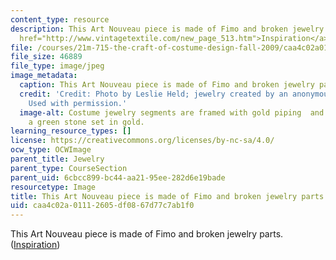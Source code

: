 ```yaml
---
content_type: resource
description: This Art Nouveau piece is made of Fimo and broken jewelry parts. (<a
  href="http://www.vintagetextile.com/new_page_513.htm">Inspiration</a>)
file: /courses/21m-715-the-craft-of-costume-design-fall-2009/caa4c02a01112605df0867d77c7ab1f0_IMG_1003.jpg
file_size: 46889
file_type: image/jpeg
image_metadata:
  caption: This Art Nouveau piece is made of Fimo and broken jewelry parts. ([Inspiration](http://www.vintagetextile.com/new_page_513.htm))
  credit: 'Credit: Photo by Leslie Held; jewelry created by an anonymous MIT student.
    Used with permission.'
  image-alt: Costume jewelry segments are framed with gold piping  and attached to
    a green stone set in gold.
learning_resource_types: []
license: https://creativecommons.org/licenses/by-nc-sa/4.0/
ocw_type: OCWImage
parent_title: Jewelry
parent_type: CourseSection
parent_uid: 6cbcc899-bc44-aa21-95ee-282d6e19bade
resourcetype: Image
title: This Art Nouveau piece is made of Fimo and broken jewelry parts
uid: caa4c02a-0111-2605-df08-67d77c7ab1f0
---
```

This Art Nouveau piece is made of Fimo and broken jewelry parts. (<a href="http://www.vintagetextile.com/new_page_513.htm">Inspiration</a>)
